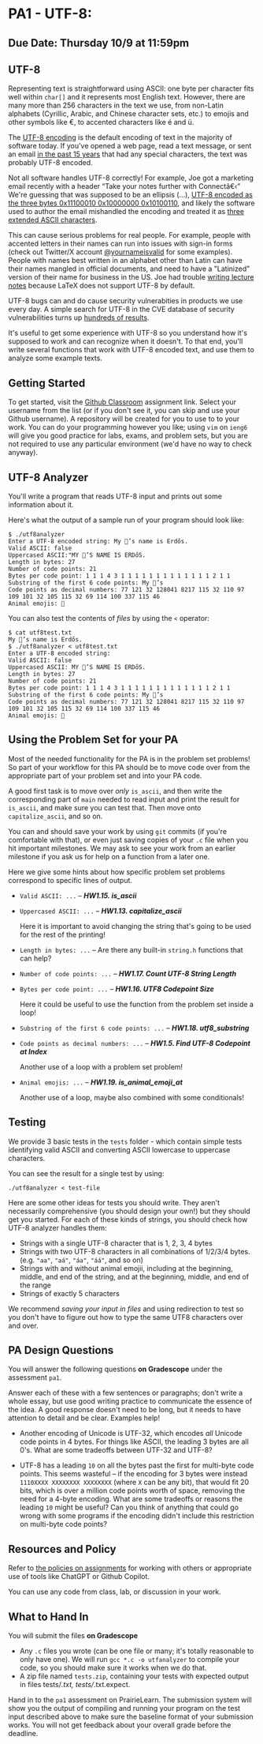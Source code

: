 # PA1 - UTF-8:

## Due Date: Thursday 10/9 at 11:59pm

## UTF-8

Representing text is straightforward using ASCII: one byte per character fits well within `char[]` and it represents most English text. However, there are many more than 256 characters in the text we use, from non-Latin alphabets (Cyrillic, Arabic, and Chinese character sets, etc.) to emojis and other symbols like €, to accented characters like é and ü.

The [UTF-8 encoding](https://en.wikipedia.org/wiki/UTF-8#Encoding) is the default encoding of text in the majority of software today.
If you've opened a web page, read a text message, or sent an email [in the past 15 years](https://en.wikipedia.org/wiki/UTF-8#/media/File:Unicode_Web_growth.svg) that had any special characters, the text was probably UTF-8 encoded.

Not all software handles UTF-8 correctly! For example, Joe got a marketing email recently with a header “Take your notes further with Connectâ€‹” We're guessing that was supposed to be an ellipsis (…), [UTF-8 encoded as the three bytes 0x11100010 0x10000000 0x10100110](https://www.compart.com/en/unicode/U+2026), and likely the software used to author the email mishandled the encoding and treated it as [three extended ASCII characters](https://en.wikipedia.org/wiki/Extended_ASCII).

This can cause serious problems for real people. For example, people with accented letters in their names can run into issues with sign-in forms (check out Twitter/X account [@yournameisvalid](https://x.com/yournameisvalid?lang=en) for some examples). People with names best written in an alphabet other than Latin can have their names mangled in official documents, and need to have a "Latinized" version of their name for business in the US. Joe had trouble [writing lecture notes](https://x.com/JoePolitz/status/1841175066845069552) because LaTeX does not support UTF-8 by default.

UTF-8 bugs can and do cause security vulnerabities in products we use every day. A simple search for UTF-8 in the CVE database of security vulnerabilities turns up [hundreds of results](https://cve.mitre.org/cgi-bin/cvekey.cgi?keyword=utf-8).

It's useful to get some experience with UTF-8 so you understand how it's supposed to work and can recognize when it doesn't.
To that end, you'll write several functions that work with UTF-8 encoded text, and use them to analyze some example texts.

## Getting Started

To get started, visit the [Github
Classroom](https://classroom.github.com/a/Op6LmSos) assignment link. Select your
username from the list (or if you don't see it, you can skip and use your Github
username). A repository will be created for you to use to to your work. You can
do your programming however you like; using `vim` on `ieng6` will give you good
practice for labs, exams, and problem sets, but you are not required to use any
particular environment (we'd have no way to check anyway).

## UTF-8 Analyzer

You'll write a program that reads UTF-8 input and prints out some information
about it.

Here's what the output of a sample run of your program should look like:

```
$ ./utf8analyzer
Enter a UTF-8 encoded string: My 🐩’s name is Erdős.
Valid ASCII: false
Uppercased ASCII:"MY 🐩’S NAME IS ERDőS.
Length in bytes: 27
Number of code points: 21
Bytes per code point: 1 1 1 4 3 1 1 1 1 1 1 1 1 1 1 1 1 1 2 1 1
Substring of the first 6 code points: My 🐩’s
Code points as decimal numbers: 77 121 32 128041 8217 115 32 110 97 109 101 32 105 115 32 69 114 100 337 115 46
Animal emojis: 🐩
```

You can also test the contents of _files_ by using the `<` operator:

```
$ cat utf8test.txt
My 🐩’s name is Erdős.
$ ./utf8analyzer < utf8test.txt
Enter a UTF-8 encoded string:
Valid ASCII: false
Uppercased ASCII: MY 🐩’S NAME IS ERDőS.
Length in bytes: 27
Number of code points: 21
Bytes per code point: 1 1 1 4 3 1 1 1 1 1 1 1 1 1 1 1 1 1 2 1 1
Substring of the first 6 code points: My 🐩’s
Code points as decimal numbers: 77 121 32 128041 8217 115 32 110 97 109 101 32 105 115 32 69 114 100 337 115 46
Animal emojis: 🐩
```

## Using the Problem Set for your PA

Most of the needed functionality for the PA is in the problem set problems! So
part of your workflow for this PA should be to move code over from the
appropriate part of your problem set and into your PA code.

A good first task is to move over _only_ `is_ascii`, and then write the
corresponding part of `main` needed to read input and print the result for
`is_ascii`, and make sure you can test that. Then move onto `capitalize_ascii`,
and so on.

You can and should save your work by using `git` commits (if you're comfortable
with that), or even just saving copies of your `.c` file when you hit important
milestones. We may ask to see your work from an earlier milestone if you ask us
for help on a function from a later one.

Here we give some hints about how specific problem set problems correspond to
specific lines of output.

- `Valid ASCII: ...` – **_HW1.15. is_ascii_**
- `Uppercased ASCII: ...` – **_HW1.13. capitalize_ascii_**

  Here it is important to avoid changing the string that's going to be used for
  the rest of the printing!
- `Length in bytes: ...` – Are there any built-in `string.h` functions that can help?
- `Number of code points: ...` –  **_HW1.17. Count UTF-8 String Length_**
- `Bytes per code point: ...` – **_HW1.16. UTF8 Codepoint Size_**
  
  Here it could be useful to use the function from the problem set inside a loop!
- `Substring of the first 6 code points: ...` – **_HW1.18. utf8_substring_**
- `Code points as decimal numbers: ...` –  **_HW1.5. Find UTF-8 Codepoint at Index_**

  Another use of a loop with a problem set problem!
- `Animal emojis: ...` – **_HW1.19. is_animal_emoji_at_**

  Another use of a loop, maybe also combined with some conditionals!


## Testing

We provide 3 basic tests in the `tests` folder - which contain simple tests identifying valid ASCII and converting ASCII lowercase to uppercase characters.

You can see the result for a single test by using:

```
./utf8analyzer < test-file
```

Here are some other ideas for tests you should write. They aren't necessarily comprehensive (you should design your own!) but they should get you started. For each of these kinds of strings, you should check how UTF-8 analyzer handles them:

- Strings with a single UTF-8 character that is 1, 2, 3, 4 bytes
- Strings with two UTF-8 characters in all combinations of 1/2/3/4 bytes. (e.g. `"aa"`, `"aá"`, `"áa"`, `"áá"`, and so on)
- Strings with and without animal emojii, including at the beginning, middle, and end of the string, and at the beginning, middle, and end of the range
- Strings of exactly 5 characters

We recommend *saving your input in files* and using redirection to test so you don't have to figure out how to type the same UTF8 characters over and over.

## PA Design Questions

You will answer the following questions **on Gradescope** under the assessment `pa1`.

Answer each of these with a few sentences or paragraphs; don't write a whole essay, but use good writing practice to communicate the essence of the idea. A good response doesn't need to be long, but it needs to have attention to detail and be clear. Examples help!

- Another encoding of Unicode is UTF-32, which encodes _all_ Unicode code points in 4 bytes. For things like ASCII, the leading 3 bytes are all 0's. What are some tradeoffs between UTF-32 and UTF-8?

- UTF-8 has a leading `10` on all the bytes past the first for multi-byte code points. This seems wasteful – if the encoding for 3 bytes were instead `1110XXXX XXXXXXXX XXXXXXXX` (where `X` can be any bit), that would fit 20 bits, which is over a million code points worth of space, removing the need for a 4-byte encoding. What are some tradeoffs or reasons the leading `10` might be useful? Can you think of anything that could go wrong with some programs if the encoding didn't include this restriction on multi-byte code points?

## Resources and Policy

Refer to [the policies on assignments](https://ucsd-cse29.github.io/fa25/#assignments-and-academic-integrity) for working with others or appropriate use of tools like ChatGPT or Github Copilot.

You can use any code from class, lab, or discussion in your work.

## What to Hand In

You will submit the files **on Gradescope**
- Any `.c` files you wrote (can be one file or many; it's totally reasonable to only have one). We will run `gcc *.c -o utfanalyzer` to compile your code, so you should make sure it works when we do that.
- A zip file named `tests.zip`, containing your tests with expected output in files tests/*.txt, tests/*.txt.expect.

Hand in to the `pa1` assessment on PrairieLearn. The submission system will show you the output of compiling and running your program on the test input described above to make sure the baseline format of your submission works. You will not get feedback about your overall grade before the deadline.
